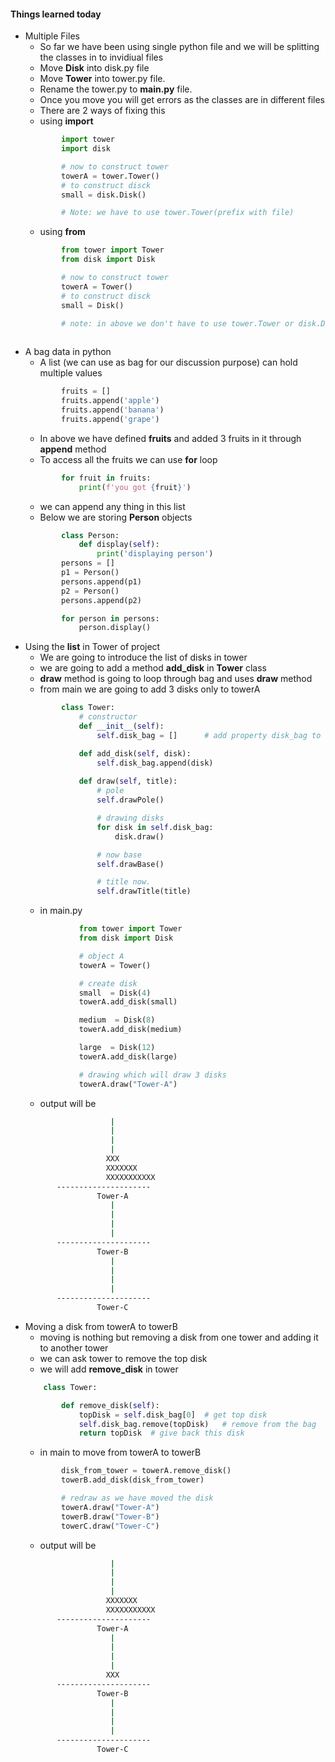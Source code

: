 #### Things learned today
* Multiple Files
    * So far we have been using single python file and we will be splitting the classes in to invidiual files
    *  Move __Disk__ into disk.py file
    *  Move __Tower__ into tower.py file.
    *  Rename the tower.py to __main.py__ file.
    *  Once you move you will get errors as the classes are in different files
    * There are 2 ways of fixing this
    * using __import__
    ```python
            import tower
            import disk

            # now to construct tower
            towerA = tower.Tower()
            # to construct disck
            small = disk.Disk()

            # Note: we have to use tower.Tower(prefix with file)
    ```
    * using __from__
    ```python
            from tower import Tower
            from disk import Disk

            # now to construct tower
            towerA = Tower()
            # to construct disck
            small = Disk()

            # note: in above we don't have to use tower.Tower or disk.Disk
        
    ```
* A bag data in python
    * A list (we can use as bag for our discussion purpose) can hold multiple values
    ```python
            fruits = []
            fruits.append('apple')
            fruits.append('banana')
            fruits.append('grape')
    ```
    * In above we have defined **fruits** and added 3 fruits in it through **append** method
    * To access all the fruits we can use __for__ loop
    ```python
            for fruit in fruits:
                print(f'you got {fruit}')
    ```
    * we can append any thing in this list
    * Below we are storing **Person** objects
    ```python
            class Person:
                def display(self):
                    print('displaying person')
            persons = []
            p1 = Person()
            persons.append(p1)
            p2 = Person()
            persons.append(p2)

            for person in persons:
                person.display()

    ```
* Using the __list__ in Tower of project
    * We are going to introduce the list of disks in tower
    * we are going to add a method **add_disk** in **Tower** class
    * **draw** method is going to loop through bag and uses **draw** method
    * from main we are going to add 3 disks only to towerA
    ```python
            class Tower:
                # constructor
                def __init__(self):
                    self.disk_bag = []      # add property disk_bag to the object (we can add properties at any time in the python)

                def add_disk(self, disk):
                    self.disk_bag.append(disk)
                
                def draw(self, title):
                    # pole
                    self.drawPole()

                    # drawing disks
                    for disk in self.disk_bag:
                        disk.draw()

                    # now base
                    self.drawBase()

                    # title now.
                    self.drawTitle(title)
    ```
    * in main.py
    ```python
                from tower import Tower
                from disk import Disk

                # object A
                towerA = Tower()

                # create disk
                small  = Disk(4)
                towerA.add_disk(small)

                medium  = Disk(8)
                towerA.add_disk(medium)

                large  = Disk(12)
                towerA.add_disk(large)

                # drawing which will draw 3 disks
                towerA.draw("Tower-A")
    ```
    * output will be
    ```cmd
                       |
                       |
                       |
                       |
                      XXX
                      XXXXXXX
                      XXXXXXXXXXX
           ---------------------
                    Tower-A
                       |
                       |
                       |
                       |
           ---------------------
                    Tower-B
                       |
                       |
                       |
                       |
           ---------------------
                    Tower-C    
    ```
* Moving a disk from towerA to towerB
    * moving is nothing but removing a disk from one tower and adding it to another tower
    * we can ask tower to remove the top disk 
    * we will add **remove_disk** in tower
    ```python
        class Tower:

            def remove_disk(self):
                topDisk = self.disk_bag[0]  # get top disk
                self.disk_bag.remove(topDisk)   # remove from the bag
                return topDisk  # give back this disk

    ```
    * in main to move from towerA to towerB
    ```python
            disk_from_tower = towerA.remove_disk()
            towerB.add_disk(disk_from_tower)

            # redraw as we have moved the disk
            towerA.draw("Tower-A")
            towerB.draw("Tower-B")
            towerC.draw("Tower-C")
    ```
    * output will be 
    ```cmd
                       |
                       |
                       |
                       |
                      XXXXXXX
                      XXXXXXXXXXX
           ---------------------
                    Tower-A
                       |
                       |
                       |
                       |
                      XXX
           ---------------------
                    Tower-B
                       |
                       |
                       |
                       |
           ---------------------
                    Tower-C    
    ```